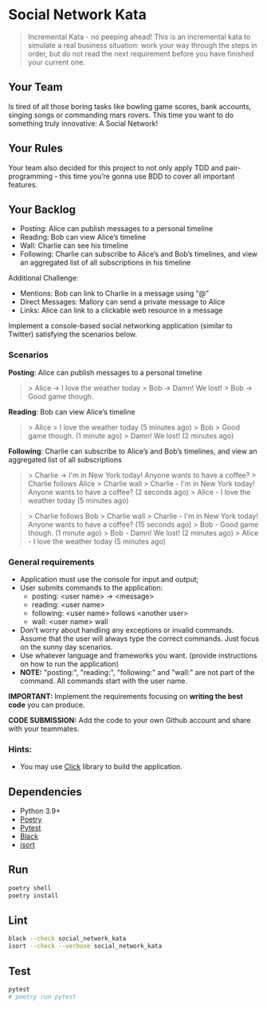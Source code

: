 # Social Network Kata

> Incremental Kata - no peeping ahead!
> This is an incremental kata to simulate a real business situation: work your way through the steps in order, but do
> not read the next requirement before you have finished your current one.

## Your Team

Is tired of all those boring tasks like bowling game scores, bank accounts, singing songs or commanding mars rovers.
This time you want to do something truly innovative: A Social Network!

## Your Rules

Your team also decided for this project to not only apply TDD and pair-programming - this time you’re gonna use BDD to
cover all important features.

## Your Backlog

- Posting: Alice can publish messages to a personal timeline
- Reading: Bob can view Alice’s timeline
- Wall: Charlie can see his timeline
- Following: Charlie can subscribe to Alice’s and Bob’s timelines, and view an aggregated list of all subscriptions in
  his timeline

Additional Challenge:

- Mentions: Bob can link to Charlie in a message using “@”
- Direct Messages: Mallory can send a private message to Alice
- Links: Alice can link to a clickable web resource in a message

Implement a console-based social networking application (similar to Twitter) satisfying the scenarios below.

### Scenarios

**Posting**: Alice can publish messages to a personal timeline

> \> Alice -> I love the weather today
> \> Bob -> Damn! We lost!
> \> Bob -> Good game though.

**Reading**: Bob can view Alice’s timeline

> \> Alice
> \> I love the weather today (5 minutes ago)
> \> Bob
> \> Good game though. (1 minute ago)
> \> Damn! We lost! (2 minutes ago)

**Following**: Charlie can subscribe to Alice’s and Bob’s timelines, and view an aggregated list of all subscriptions

> \> Charlie -> I'm in New York today! Anyone wants to have a coffee?
> \> Charlie follows Alice
> \> Charlie wall
> \> Charlie - I'm in New York today! Anyone wants to have a coffee? (2 seconds ago)
> \> Alice - I love the weather today (5 minutes ago)

> \> Charlie follows Bob
> \> Charlie wall
> \> Charlie - I'm in New York today! Anyone wants to have a coffee? (15 seconds ago)
> \> Bob - Good game though. (1 minute ago)
> \> Bob - Damn! We lost! (2 minutes ago)
> \> Alice - I love the weather today (5 minutes ago)

### General requirements

- Application must use the console for input and output;
- User submits commands to the application:
    - posting: \<user name> -> \<message>
    - reading: \<user name>
    - following: \<user name> follows \<another user>
    - wall: \<user name> wall
- Don't worry about handling any exceptions or invalid commands. Assume that the user will always type the correct
  commands. Just focus on the sunny day scenarios.
- Use whatever language and frameworks you want. (provide instructions on how to run the application)
- **NOTE:** "posting:", "reading:", "following:" and "wall:" are not part of the command. All commands start with the
  user name.

**IMPORTANT:**  Implement the requirements focusing on **writing the best code** you can produce.

**CODE SUBMISSION:** Add the code to your own Github account and share with your teammates.

### Hints:

- You may use [Click](https://click.palletsprojects.com/en/stable/) library to build the application.

## Dependencies

- Python 3.9+
- [Poetry](https://github.com/python-poetry/poetry)
- [Pytest](https://docs.pytest.org/en/latest/)
- [Black](https://black.readthedocs.io/en/stable/)
- [isort](https://isort.readthedocs.io/en/stable/)

## Run

```bash
poetry shell
poetry install
```

## Lint

```bash
black --check social_network_kata
isort --check --verbose social_network_kata
```

## Test

```bash
pytest
# poetry run pytest
```

